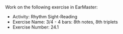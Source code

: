 Work on the following exercise in EarMaster:
- Activity: Rhythm Sight-Reading
- Exercise Name: 3/4 - 4 bars: 8th notes, 8th triplets
- Exercise Number: 24.1
